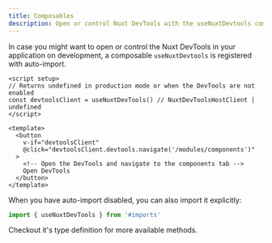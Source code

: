 ```yaml
---
title: Composables
description: Open or control Nuxt DevTools with the useNuxtDevtools composable.
---
```


In case you might want to open or control the Nuxt DevTools in your application on development, a composable `useNuxtDevtools` is registered with auto-import.

```vue
<script setup>
// Returns undefined in production mode or when the DevTools are not enabled
const devtoolsClient = useNuxtDevTools() // NuxtDevToolsHostClient | undefined
</script>

<template>
  <button
    v-if="devtoolsClient"
    @click="devtoolsClient.devtools.navigate('/modules/components')"
  >
    <!-- Open the DevTools and navigate to the components tab -->
    Open DevTools
  </button>
</template>
```

When you have auto-import disabled, you can also import it explicitly:

```ts
import { useNuxtDevTools } from '#imports'
```

Checkout it's type definition for more available methods.

